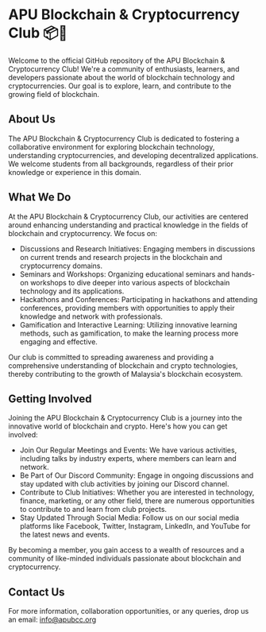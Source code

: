 # APU Blockchain & Cryptocurrency Club 📦🔗

Welcome to the official GitHub repository of the APU Blockchain & Cryptocurrency Club! We're a community of enthusiasts, learners, and developers passionate about the world of blockchain technology and cryptocurrencies. Our goal is to explore, learn, and contribute to the growing field of blockchain.

## About Us
The APU Blockchain & Cryptocurrency Club is dedicated to fostering a collaborative environment for exploring blockchain technology, understanding cryptocurrencies, and developing decentralized applications. We welcome students from all backgrounds, regardless of their prior knowledge or experience in this domain.

## What We Do
At the APU Blockchain & Cryptocurrency Club, our activities are centered around enhancing understanding and practical knowledge in the fields of blockchain and cryptocurrency. We focus on:

- Discussions and Research Initiatives: Engaging members in discussions on current trends and research projects in the blockchain and cryptocurrency domains.
- Seminars and Workshops: Organizing educational seminars and hands-on workshops to dive deeper into various aspects of blockchain technology and its applications.
- Hackathons and Conferences: Participating in hackathons and attending conferences, providing members with opportunities to apply their knowledge and network with professionals.
- Gamification and Interactive Learning: Utilizing innovative learning methods, such as gamification, to make the learning process more engaging and effective.


Our club is committed to spreading awareness and providing a comprehensive understanding of blockchain and crypto technologies, thereby contributing to the growth of Malaysia's blockchain ecosystem.

## Getting Involved
Joining the APU Blockchain & Cryptocurrency Club is a journey into the innovative world of blockchain and crypto. Here's how you can get involved:

- Join Our Regular Meetings and Events: We have various activities, including talks by industry experts, where members can learn and network.
- Be Part of Our Discord Community: Engage in ongoing discussions and stay updated with club activities by joining our Discord channel.
- Contribute to Club Initiatives: Whether you are interested in technology, finance, marketing, or any other field, there are numerous opportunities to contribute to and learn from club projects.
- Stay Updated Through Social Media: Follow us on our social media platforms like Facebook, Twitter, Instagram, LinkedIn, and YouTube for the latest news and events.

By becoming a member, you gain access to a wealth of resources and a community of like-minded individuals passionate about blockchain and cryptocurrency.

## Contact Us

For more information, collaboration opportunities, or any queries, drop us an email: info@apubcc.org
